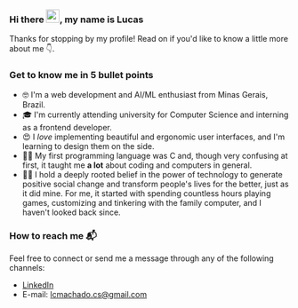 ### Hi there <img src="https://raw.githubusercontent.com/MartinHeinz/MartinHeinz/master/wave.gif" width="24px">, my name is Lucas

Thanks for stopping by my profile! Read on if you'd like to know a little more about me 👇.

### Get to know me in 5 bullet points
- 🤓 I'm a web development and AI/ML enthusiast from Minas Gerais, Brazil.
- 🎓 I'm currently attending university for Computer Science and interning as a frontend developer.
- 😍 I _love_ implementing beautiful and ergonomic user interfaces, and I'm learning to design them on the side.
- 👨‍💻 My first programming language was C and, though very confusing at first, it taught me **a lot** about coding and computers in general.
- 🙋‍♂️ I hold a deeply rooted belief in the power of technology to generate positive social change and transform people's lives for the better, just as it did mine. For me, it started with spending countless hours playing games, customizing and tinkering with the family computer, and I haven't looked back since.

### How to reach me 📬
Feel free to connect or send me a message through any of the following channels:
- [LinkedIn](https://www.linkedin.com/in/lucascarmac/)
- E-mail: lcmachado.cs@gmail.com


<!--
**lucsmachado/lucsmachado** is a ✨ _special_ ✨ repository because its `README.md` (this file) appears on your GitHub profile.

Here are some ideas to get you started:

- 🔭 I’m currently working on ...
- 🌱 I’m currently learning ...
- 👯 I’m looking to collaborate on ...
- 🤔 I’m looking for help with ...
- 💬 Ask me about ...
- 📫 How to reach me: ...
- 😄 Pronouns: ...
- ⚡ Fun fact: ...
-->

